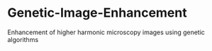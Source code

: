 # Genetic-Image-Enhancement
Enhancement of higher harmonic microscopy images using genetic algorithms
